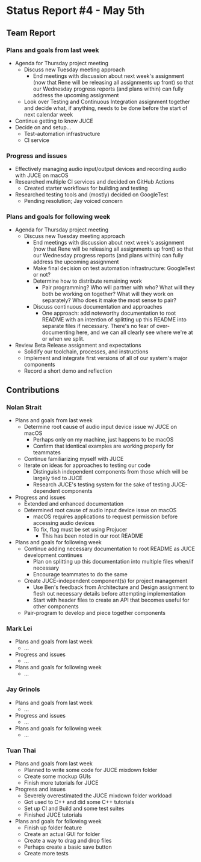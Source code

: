 # Status Report #4 - May 5th

## Team Report


### Plans and goals from last week

*   Agenda for Thursday project meeting
    *   Discuss new Tuesday meeting approach
        *   End meetings with discussion about next week's assignment (now that Rene will be releasing all assignments up front) so that our Wednesday progress reports (and plans within) can fully address the upcoming assignment
    *  Look over Testing and Continuous Integration assignment together and decide what, if anything, needs to be done before the start of next calendar week
*   Continue getting to know JUCE
*   Decide on and setup...
    *   Test-automation infrastructure
    *   CI service



### Progress and issues

*   Effectively managing audio input/output devices and recording audio with JUCE on macOS
*   Researched multiple CI services and decided on GitHub Actions
    *   Created starter workflows for building and testing
*   Researched testing tools and (mostly) decided on GoogleTest
    *   Pending resolution; Jay voiced concern


### Plans and goals for following week

*   Agenda for Thursday project meeting
    *   Discuss new Tuesday meeting approach
        *   End meetings with discussion about next week's assignment (now that Rene will be releasing all assignments up front) so that our Wednesday progress reports (and plans within) can fully address the upcoming assignment
        *   Make final decision on test automation infrastructure: GoogleTest or not?
        *   Determine how to distribute remaining work
            *   Pair programming? Who will partner with who? What will they both be working on together? What will they work on separately? Who does it make the most sense to pair?
        *   Discuss continuous documentation and approaches
            *   One approach: add noteworthy documentation to root README with an intention of splitting up this README into separate files if necessary. There's no fear of over-documenting here, and we can all clearly see where we're at or when we split.
*   Review Beta Release assignment and expectations
    *   Solidify our toolchain, processes, and instructions
    *   Implement and integrate first versions of all of our system's major components
    *   Record a short demo and reflection



## Contributions


### Nolan Strait

*   Plans and goals from last week
    *   Determine root cause of audio input device issue w/ JUCE on macOS
        *   Perhaps only on my machine, just happens to be macOS
        *   Confirm that identical examples are working properly for teammates
    *   Continue familiarizing myself with JUCE
    *   Iterate on ideas for approaches to testing our code
        *   Distinguish independent components from those which will be largely tied to JUCE
        *   Research JUCE's testing system for the sake of testing JUCE-dependent components
*   Progress and issues
    *   Extended and enhanced documentation
    *   Determined root cause of audio input device issue on macOS
        *   macOS requires applications to request permission before accessing audio devices
        *   To fix, flag must be set using Projucer
            *   This has been noted in our root README
*   Plans and goals for following week
    *   Continue adding necessary documentation to root README as JUCE development continues
        *   Plan on splitting up this documentation into multiple files when/if necessary
        *   Encourage teammates to do the same
    *   Create JUCE-independent component(s) for project management
        *   Use Ben's feedback from Architecture and Design assignment to flesh out necessary details before attempting implementation
        *   Start with header files to create an API that becomes useful for other components
    *   Pair-program to develop and piece together components


### Mark Lei

*   Plans and goals from last week
    *   ...
*   Progress and issues
    *   ...
*   Plans and goals for following week
    *   …


### Jay Grinols

*   Plans and goals from last week
    *   ...
*   Progress and issues
    *   ...
*   Plans and goals for following week
    *   …


### Tuan Thai

*   Plans and goals from last week
    *   Planned to write some code for JUCE mixdown folder
    *   Create some mockup GUIs
    *   Finish more tutorials for JUCE
*   Progress and issues
    *   Severely overestimated the JUCE mixdown folder workload
    *   Got used to C++ and did some C++ tutorials
    *   Set up CI and Build and some test suites
    *   Finished JUCE tutorials
*   Plans and goals for following week
    *   Finish up folder feature
    *   Create an actual GUI for folder
    *   Create a way to drag and drop files
    *   Perhaps create a basic save button
    *   Create more tests
